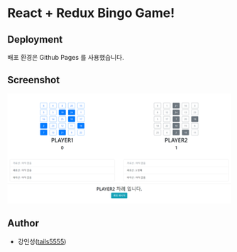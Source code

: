 # React + Redux Bingo Game!

## Deployment

배포 환경은 Github Pages 를 사용했습니다.

## Screenshot

![game_screenshot](/images/game_screenshot.png)

## Author

- 강인성([tails5555](https://github.com/tails5555))